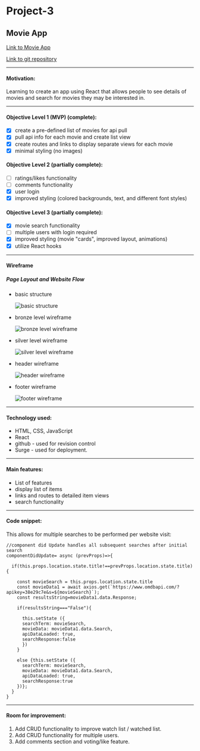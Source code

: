 # Project-3
## Movie App


[Link to Movie App](couchslothmovies.surge.sh)


[Link to git repository](https://github.com/ackottsi/React_Project_Three)

---
#### Motivation:
Learning to create an app using React that allows people to see details of movies and search for movies they may be interested in.

---
#### Objective Level 1 (MVP) (complete):
- [x] create a pre-defined list of movies for api pull
- [x] pull api info for each movie and create list view
- [x] create routes and links to display separate views for each movie
- [x] minimal styling (no images)

#### Objective Level 2 (partially complete):
* [ ] ratings/likes functionality
* [ ] comments functionality
* [x] user login
* [x] improved styling (colored backgrounds, text, and different font styles)

#### Objective Level 3 (partially complete):
* [x] movie search functionality
* [ ] multiple users with login required
* [x] improved styling (movie "cards", improved layout, animations)
* [x] utilize React hooks

---
#### Wireframe

##### Page Layout and Website Flow

 * basic structure

    ![basic structure](https://i.imgur.com/LpKhx6S.png)

 * bronze level wireframe

    ![bronze level wireframe](https://i.imgur.com/Laf9ECm.png)

 * silver level wireframe

    ![silver level wireframe](https://i.imgur.com/6p5wT5g.png)

 * header wireframe

    ![header wireframe](https://i.imgur.com/jrYMvuy.png)

 * footer wireframe

    ![footer wireframe](https://i.imgur.com/5NUlAMe.png)


---

#### Technology used:
* HTML, CSS, JavaScript
* React
* github - used for revision control
* Surge - used for deployment.

---

#### Main features:
 * List of features
 * display list of items
 * links and routes to detailed item views
 * search functionality

---

#### Code snippet:
This allows for multiple searches to be performed per website visit:
```
//component did Update handles all subsequent searches after initial search
componentDidUpdate= async (prevProps)=>{

  if(this.props.location.state.title!==prevProps.location.state.title){

    const movieSearch = this.props.location.state.title
    const movieData1 = await axios.get(`https://www.omdbapi.com/?apikey=38e29c7e&s=${movieSearch}`);
    const resultsString=movieData1.data.Response;

    if(resultsString==="False"){

      this.setState ({
      searchTerm: movieSearch,
      movieData: movieData1.data.Search,
      apiDataLoaded: true,
      searchResponse:false
      })
    }

    else {this.setState ({
      searchTerm: movieSearch,
      movieData: movieData1.data.Search,
      apiDataLoaded: true,
      searchResponse:true
    })};  
  }
}
```
---

#### Room for improvement:
1. Add CRUD functionality to improve watch list / watched list.
2. Add CRUD functionality for multiple users.
3. Add comments section and voting/like feature.
